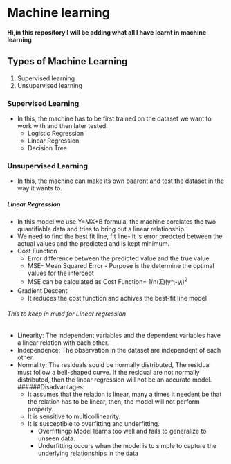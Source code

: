 # Machine learning 
#### Hi,in this repository I will be adding what all I have learnt in machine learning 
## Types of Machine Learning
1. Supervised learning 
2. Unsupervised learning

### Supervised Learning
- In this, the machine has to be first trained on the dataset we want to work with and then later tested.
  - Logistic Regression
  - Linear Regression
  - Decision Tree
### Unsupervised Learning
- In this, the machine can make its own paarent and test the dataset in the way it wants to.

##### Linear Regression 
- In this model we use Y=MX+B formula, the machine corelates the two quantifiable data and tries to bring out a linear relationship.
- We need to find the best fit line, fit line- it is error predcted between the actual values and the predicted and is kept minimum.
- Cost Function
  - Error difference between the predicted value and the true value
  - MSE- Mean Squared Error - Purpose is the determine the optimal values for the 
  intercept
  - MSE can be calculated as
    Cost Function= 1/n(Σ)(y^<sub>i</sub>-y<sub>i</sub>)<sup>2</sup>
- Gradient Descent
  - It reduces the cost function and achives the best-fit line model
###### This to keep in mind for Linear regression
- Linearity: The independent variables and the dependent variables have a linear relation with each other.
- Independence: The observation in the dataset are independent of each other.
- Normality: The residuals sould be normally distributed, The residual must follow a bell-shaped curve. If the residual are not normally distributed, then the linear regression will not be an accurate model.
  ######Disadvantages:
  - It assumes that the relation is linear, many a times it needent be that the relation has to be linear, then, the model will not perform properly.
  - It is sensitive to multicollinearity.
  - It is susceptible to overfitting and underfitting.
    - Overfittingp Model learns too well and fails to generalize to unseen data.
    - Underfitting occurs whan the model is to simple to capture the underlying relationships in the  data 
  

